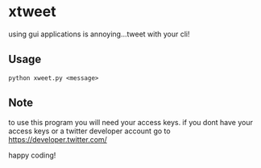 # xtweet
using gui applications is annoying...tweet with your cli!



## Usage
`python xweet.py <message>`



## Note
to use this program you will need your access keys.
if you dont have your access keys or a twitter developer account go to https://developer.twitter.com/



happy coding!
